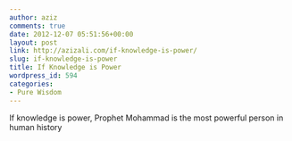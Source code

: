 ```yaml
---
author: aziz
comments: true
date: 2012-12-07 05:51:56+00:00
layout: post
link: http://azizali.com/if-knowledge-is-power/
slug: if-knowledge-is-power
title: If Knowledge is Power
wordpress_id: 594
categories:
- Pure Wisdom
---
```


If knowledge is power, Prophet Mohammad is the most powerful person in human history
